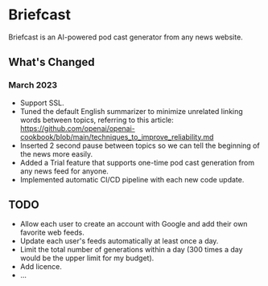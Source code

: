 # Briefcast

Briefcast is an AI-powered pod cast generator from any news website.

## What's Changed

### March 2023

- Support SSL.
- Tuned the default English summarizer to minimize unrelated linking words between topics, referring to this article: https://github.com/openai/openai-cookbook/blob/main/techniques_to_improve_reliability.md
- Inserted 2 second pause between topics so we can tell the beginning of the news more easily.
- Added a Trial feature that supports one-time pod cast generation from any news feed for anyone.
- Implemented automatic CI/CD pipeline with each new code update.

## TODO

- Allow each user to create an account with Google and add their own favorite web feeds.
- Update each user's feeds automatically at least once a day.
- Limit the total number of generations within a day (300 times a day would be the upper limit for my budget).
- Add licence.
- ...
